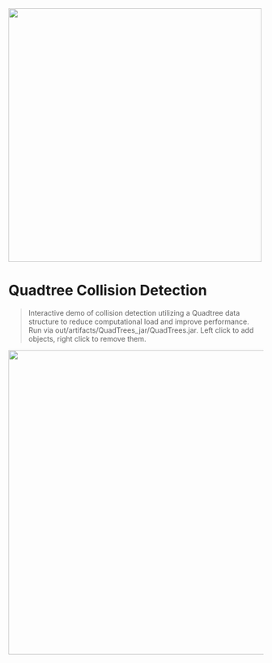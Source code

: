 <img src='http://galenscovell.github.io/css/pics/quadtree.png' width=500px />

Quadtree Collision Detection
======

<blockquote>Interactive demo of collision detection utilizing a Quadtree data structure to reduce computational load and improve performance. Run via out/artifacts/QuadTrees_jar/QuadTrees.jar. Left click to add objects, right click to remove them.</blockquote>

<img src='http://galenscovell.github.io/css/pics/quadtree.gif' width=600px />

